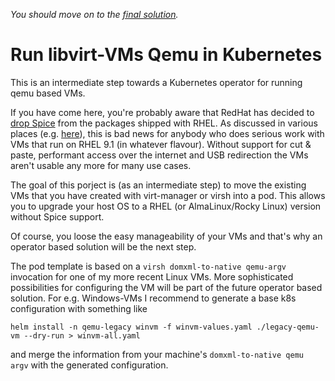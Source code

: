 *You should move on to the [final solution](https://mnlipp.github.io/VM-Operator/).*

# Run libvirt-VMs Qemu in Kubernetes

This is an intermediate step towards a Kubernetes operator
for running qemu based VMs.

If you have come here, you're probably aware that RedHat has decided to
[drop Spice](https://bugzilla.redhat.com/show_bug.cgi?id=2030592) from 
the packages shipped with RHEL. As discussed in various places (e.g. 
[here](https://www.reddit.com/r/redhat/comments/ux38f3/why_was_spice_qxl_removed_from_rhel_9/)), 
this is bad news for anybody who does serious work with VMs that run 
on RHEL 9.1 (in whatever flavour). Without support for cut & paste, 
performant access over the internet and USB redirection the VMs aren't 
usable any more for many use cases.

The goal of this porject is (as an intermediate step) to move the
existing VMs that you have created with virt-manager or virsh into a 
pod. This allows you to upgrade your host OS to a RHEL 
(or AlmaLinux/Rocky Linux) version without Spice support.

Of course, you loose the easy manageability of your VMs and that's 
why an operator based solution will be the next step.

The pod template is based on a `virsh domxml-to-native qemu-argv` invocation
for one of my more recent Linux VMs. More sophisticated possibilities
for configuring the VM will be part of the future operator based 
solution. For e.g. Windows-VMs I recommend to generate a base k8s
configuration with something like 

```
helm install -n qemu-legacy winvm -f winvm-values.yaml ./legacy-qemu-vm --dry-run > winvm-all.yaml
```

and merge the information from your machine's `domxml-to-native qemu argv` 
with the generated configuration.
